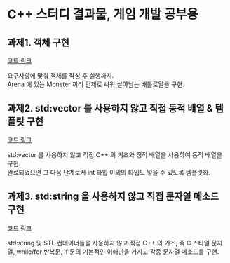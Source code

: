 # C++ 스터디 결과물, 게임 개발 공부용

## 과제1. 객체 구현

[코드 링크](https://github.com/gvm1229/c_gaming/blob/master/1_MonsterArena/monster_arena.cpp)

요구사항에 맞춰 객체를 작성 후 실행까지.
<br/>Arena 에 있는 Monster 끼리 턴제로 싸워 살아남는 배틀로얄을 구현.

## 과제2. std:vector 를 사용하지 않고 직접 동적 배열 & 템플릿 구현

[코드 링크](https://github.com/gvm1229/c_gaming/blob/master/2_DynamicArray/dynamic_array.cpp)

std:vector 를 사용하지 않고 직접 C++ 의 기초와 정적 배열을 사용하여 동적 배열을 구현.
<br/>완료되었으면 그 다음 단계로서 int 타입 이외의 타입도 넣을 수 있도록 템플릿화.

## 과제3. std:string 을 사용하지 않고 직접 문자열 메소드 구현

[코드 링크](https://github.com/gvm1229/c_gaming/blob/master/3_MyString/MyString.cpp)

std:string 및 STL 컨테이너들을 사용하지 않고 직접 C++ 의 기초, 즉 C 스타일 문자열, while/for 반복문, if 문의 기본적인 이해만을 가지고 각종 문자열 메소드를 구현.
